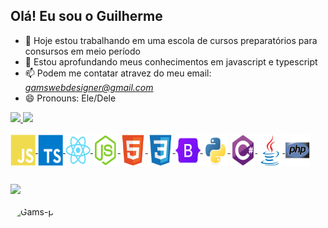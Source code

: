 ## Olá! Eu sou o Guilherme


- 🔭 Hoje estou trabalhando em uma escola de cursos preparatórios para consursos em meio período
- 🌱 Estou aprofundando meus conhecimentos em javascript e typescript
- 📫 Podem me contatar atravez do meu email: *gamswebdesigner@gmail.com*
- 😄 Pronouns: Ele/Dele

<div align="left">
  <a href="https://github.com/rafaballerini">
  <img height="180em" src="https://github-readme-stats.vercel.app/api?username=gamswebdesigner&show_icons=true&theme=dark&include_all_commits=true&count_private=true"/>
  <img height="180em" src="https://github-readme-stats.vercel.app/api/top-langs/?username=gamswebdesigner&layout=compact&langs_count=7&theme=dark"/>
</div>
  
<div style="display: inline_block; text-decoration: none"><br>
  <img align="center" alt="Gams-Js" height="50" width="40" src="https://raw.githubusercontent.com/devicons/devicon/master/icons/javascript/javascript-plain.svg">
  <img align="center" alt="Gams-Ts" height="50" width="40" src="https://raw.githubusercontent.com/devicons/devicon/master/icons/typescript/typescript-plain.svg">
  <img align="center" alt="Gams-React" height="50" width="40" src="https://raw.githubusercontent.com/devicons/devicon/master/icons/react/react-original.svg">
  <img align="center" alt="Gams-Nodejs" height="50" width="40" src="https://raw.githubusercontent.com/devicons/devicon/master/icons/nodejs/nodejs-original.svg">
  <img align="center" alt="Gams-HTML" height="50" width="40" src="https://raw.githubusercontent.com/devicons/devicon/master/icons/html5/html5-original.svg">
  <img align="center" alt="Gams-CSS" height="50" width="40" src="https://raw.githubusercontent.com/devicons/devicon/master/icons/css3/css3-original.svg">
  <img align="center" alt="Gams-Bootstrap" height="50" width="40" src="https://raw.githubusercontent.com/devicons/devicon/master/icons/bootstrap/bootstrap-original.svg">
  <img align="center" alt="Gams-Python" height="50" width="40" src="https://raw.githubusercontent.com/devicons/devicon/master/icons/python/python-original.svg">
  <img align="center" alt="Gams-Csharp" height="50" width="40" src="https://raw.githubusercontent.com/devicons/devicon/master/icons/csharp/csharp-original.svg">
  <img align="center" alt="Gams-Java" height="50" width="40" src="https://raw.githubusercontent.com/devicons/devicon/master/icons/java/java-original.svg">
  <img align="center" alt="Gams-Php" height="50" width="40" src="https://raw.githubusercontent.com/devicons/devicon/master/icons/php/php-original.svg">
</div>
  
  ##
  
<div>
  <a href="https://www.linkedin.com/in/gamswebdesigner" target="_blank"><img src="https://img.shields.io/badge/-LinkedIn-%230077B5?style=for-the-badge&logo=linkedin&logoColor=white" target="_blank"></a>
</div>  
  
<div><br>
  <img align="left" alt="Gams-pic" height="180px" style="border-radius: 50px;" src="https://thumbs.gfycat.com/LoathsomeAngryEmperorpenguin-size_restricted.gif">
</div>
